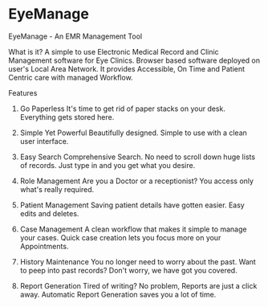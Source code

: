 # EyeManage
EyeManage - An EMR Management Tool

What is it?
  A simple to use Electronic Medical Record and Clinic Management software for Eye Clinics.
  Browser based software deployed on user's Local Area Network.
  It provides Accessible, On Time and Patient Centric care with managed Workflow.
  
Features
  1. Go Paperless
      It's time to get rid of paper stacks on your desk. Everything gets stored here.
     
  2. Simple Yet Powerful
      Beautifully designed. Simple to use with a clean user interface.
     
  3. Easy Search
      Comprehensive Search. No need to scroll down huge lists of records.
      Just type in and you get what you desire.
      
  4. Role Management
      Are you a Doctor or a receptionist? You access only what's really required.
      
  5. Patient Management
      Saving patient details have gotten easier. Easy edits and deletes.
      
  6. Case Management
      A clean workflow that makes it simple to manage your cases.
      Quick case creation lets you focus more on your Appointments.
      
  7. History Maintenance
      You no longer need to worry about the past.
      Want to peep into past records? Don't worry, we have got you covered.
      
  8. Report Generation
      Tired of writing? No problem, Reports are just a click away. 
      Automatic Report Generation saves you a lot of time.
 
